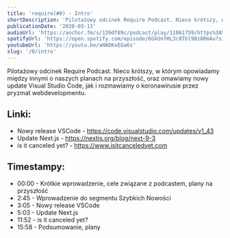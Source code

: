 ```yaml
---
title: 'require(#0) - Intro'
shortDescription: 'Pilotażowy odcinek Require Podcast. Nieco krótszy, w którym opowiadamy między innymi o naszych planach na przyszłość, oraz omawiamy nowy update Visual Studio Code, jak i rozmawiamy o koronawirusie przez pryzmat webdevelopmentu.'
publicationDate: '2020-03-13'
audioUrl: 'https://anchor.fm/s/139df89c/podcast/play/11061759/https%3A%2F%2Fd3ctxlq1ktw2nl.cloudfront.net%2Fproduction%2F2020-2-13%2F56369055-48000-2-8cac931857ce1.mp3'
spotifyUrl: 'https://open.spotify.com/episode/6GkUnfHL3c8Tbl98z8RmAu?si=5tBa0osARimMv93lZ2cNiQ'
youtubeUrl: 'https://youtu.be/aHADKxEGa6s'
slug: '/0/intro'
---
```


Pilotażowy odcinek Require Podcast. Nieco krótszy, w którym opowiadamy między innymi o naszych planach na przyszłość, oraz omawiamy nowy update Visual Studio Code, jak i rozmawiamy o koronawirusie przez pryzmat webdevelopmentu.

## Linki:

- Nowy release VSCode - https://code.visualstudio.com/updates/v1_43
- Update Next.js - https://nextjs.org/blog/next-9-3
- is it canceled yet? - https://www.isitcanceledyet.com

## Timestampy:

- 00:00 - Krótkie wprowadzenie, cele związane z podcastem, plany na przyszłość
- 2:45 - Wprowadzenie do segmentu Szybkich Nowości
- 3:05 - Nowy release VSCode
- 5:03 - Update Next.js
- 11:52 - is it canceled yet?
- 15:58 - Podsumowanie, plany
